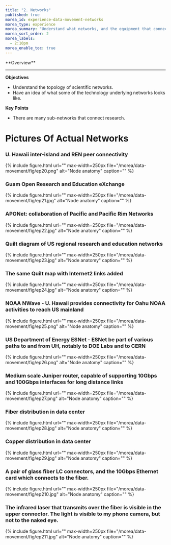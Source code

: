 ```yaml
---
title: "2. Networks"
published: true
morea_id: experience-data-movement-networks
morea_type: experience
morea_summary: "Understand what networks, and the equipment that connects everything, look like."
morea_sort_order: 2
morea_labels:
  - 2:10pm 
morea_enable_toc: true
---
```


<div class="alert alert-success mt-3" role="alert" markdown="1">
<i class="fa-solid fa-globe fa-xl"></i> **Overview**
<hr/>
 
 **Objectives**
  * Understand the topology of scientific networks.
  * Have an idea of what some of the technology underlying networks looks like. 

**Key Points**
  * There are many sub-networks that connect research. 
</div>

# Pictures Of Actual Networks


### U. Hawaii inter-island and REN peer connectivity
{% include figure.html url="" max-width=250px file="/morea/data-movement/fig/ep20.png" alt="Node anatomy" caption="" %}

### Guam Open Research and Education eXchange
{% include figure.html url="" max-width=250px file="/morea/data-movement/fig/ep21.jpg" alt="Node anatomy" caption="" %}

### APONet: collaboration of Pacific and Pacific Rim Networks
{% include figure.html url="" max-width=250px file="/morea/data-movement/fig/ep22.jpg" alt="Node anatomy" caption="" %}

### Quilt diagram of US regional research and education networks
{% include figure.html url="" max-width=250px file="/morea/data-movement/fig/ep23.jpg" alt="Node anatomy" caption="" %}

### The same Quilt map with Internet2 links added
{% include figure.html url="" max-width=250px file="/morea/data-movement/fig/ep24.jpg" alt="Node anatomy" caption="" %}

### NOAA NWave - U. Hawaii provides connectivity for Oahu NOAA activities to reach US mainland
{% include figure.html url="" max-width=250px file="/morea/data-movement/fig/ep25.png" alt="Node anatomy" caption="" %}

### US Department of Energy ESNet - ESNet be part of various paths to and from UH, notably to DOE Labs and to CERN
{% include figure.html url="" max-width=250px file="/morea/data-movement/fig/ep26.png" alt="Node anatomy" caption="" %}

### Medium scale Juniper router, capable of supporting 10Gbps and 100Gbps interfaces for long distance links
{% include figure.html url="" max-width=250px file="/morea/data-movement/fig/ep27.png" alt="Node anatomy" caption="" %}

### Fiber distribution in data center
{% include figure.html url="" max-width=250px file="/morea/data-movement/fig/ep28.jpg" alt="Node anatomy" caption="" %}

### Copper distribution in data center
{% include figure.html url="" max-width=250px file="/morea/data-movement/fig/ep29.jpg" alt="Node anatomy" caption="" %}

### A pair of glass fiber LC connectors, and the 10Gbps Ethernet card which connects to the fiber.
{% include figure.html url="" max-width=250px file="/morea/data-movement/fig/ep210.jpg" alt="Node anatomy" caption="" %}

### The infrared laser that transmits over the fiber is visible in the upper connector. The light is visible to my phone camera, but not to the naked eye.
{% include figure.html url="" max-width=250px file="/morea/data-movement/fig/ep211.jpg" alt="Node anatomy" caption="" %}